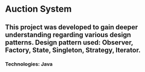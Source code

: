 # Auction System

## This project was developed to gain deeper understanding regarding various design patterns. Design pattern used: Observer, Factory, State, Singleton, Strategy, Iterator.

### Technologies: Java
